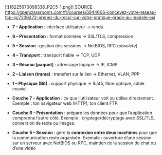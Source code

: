 ![[16225670098336_P2C5-1.png]]
SOURCE 
https://openclassrooms.com/fr/courses/6944606-concevez-votre-reseau-tcp-ip/7236472-prenez-du-recul-sur-votre-pratique-grace-au-modele-osi

- **7 – Application** : interface utilisateur → rendu 
- **6 – Présentation** : format données → SSL/TLS, compression
- **5 – Session** : gestion des sessions → NetBIOS, RPC (_obsolete_)
- **4 – Transport** : transport fiable → TCP, UDP
- **3 – Réseau (paquet)** : adressage logique → IP, ICMP
- **2 – Liaison (trame)** : transfert sur le lien → Ethernet, VLAN, PPP
- **1 – Physique (Bit)** : support physique → RJ45, fibre optique, câble coaxial

- **Couche 7 – Application** : ce que l’utilisateur voit ou utilise directement. Exemple : ton navigateur web (HTTP), ton client FTP.
- **Couche 6 – Présentation** : prépare les données pour que l’application comprenne l’autre côté. Exemple : cryptage/décryptage avec SSL/TLS, conversion de texte ou images.
- **Couche 5 – Session** : gère la **connexion entre deux machines** pour que la communication reste organisée. Exemple : ouverture d’une session sur un serveur avec NetBIOS ou RPC, maintien de la session de chat ou d’une vidéo
